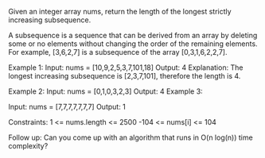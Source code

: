 Given an integer array nums,
return the length of the longest strictly increasing subsequence.

A subsequence is a sequence that can be derived from an array by deleting
some or no elements without changing the order of the remaining elements.
For example, [3,6,2,7] is a subsequence of the array [0,3,1,6,2,2,7].

Example 1:
Input: nums = [10,9,2,5,3,7,101,18]
Output: 4
Explanation: The longest increasing subsequence is [2,3,7,101], therefore the length is 4.

Example 2:
Input: nums = [0,1,0,3,2,3]
Output: 4
Example 3:

Input: nums = [7,7,7,7,7,7,7]
Output: 1

Constraints:
1 <= nums.length <= 2500
-104 <= nums[i] <= 104

Follow up: Can you come up with an algorithm that runs in O(n log(n)) time complexity?